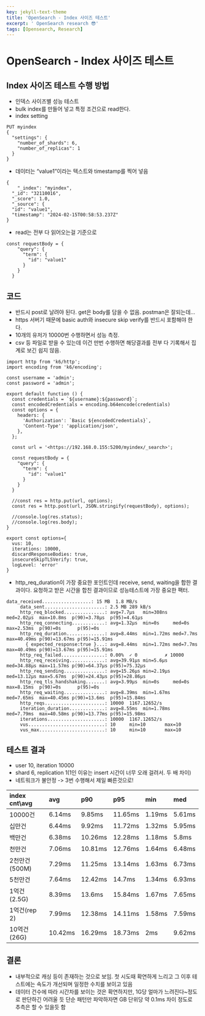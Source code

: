```yaml
---
key: jekyll-text-theme
title: 'OpenSearch - Index 사이즈 테스트'
excerpt: ' OpenSearch research 😎'
tags: [Opensearch, Research]
---
```


# OpenSearch - Index 사이즈 테스트

## Index 사이즈 테스트 수행 방법

- 인덱스 사이즈별 성능 테스트
- bulk index를 만들어 넣고 특정 조건으로 read한다.
- index setting

```
PUT myindex
{
  "settings": {
    "number_of_shards": 6,
    "number_of_replicas": 1
  }
}
```

- 데이터는 “value1”이라는 텍스트와 timestamp를 찍어 넣음

```
{
    "_index": "myindex",
  "_id": "32110016",
  "_score": 1.0,
  "_source": {
  "id": "value1",
  "timestamp": "2024-02-15T00:58:53.237Z"
}
```

- read는 전부 다 읽어오는걸 기준으로

```
const requestBody = {
    "query": {
      "term": {
        "id": "value1"
      } 
    } 
  }
```

## 코드

- 반드시 post로 날려야 된다. get은 body를 담을 수 없음. postman은 잘되는데…
- https 서버기 때문에 basic auth와 insecure skip verify를 반드시 포함해야 한다.
- 10개의 유저가 10000번 수행하면서 성능 측정.
- csv 등 파일로 받을 수 있는데 이건 만번 수행하면 해당결과를 전부 다 기록해서 집계로 보긴 쉽지 않음.

```
import http from 'k6/http';
import encoding from 'k6/encoding';

const username = 'admin';
const password = 'admin';

export default function () {
  const credentials = `${username}:${password}`;
  const encodedCredentials = encoding.b64encode(credentials)
  const options = {
    headers: {
      'Authorization': `Basic ${encodedCredentials}`,
      'Content-Type': 'application/json',
    },
  };

  const url = '<https://192.168.0.155:5200/myindex/_search>';

  const requestBody = {
    "query": {
      "term": {
        "id": "value1"
      }
    }
  }

  //const res = http.put(url, options);
  const res = http.post(url, JSON.stringify(requestBody), options);

  //console.log(res.status);
  //console.log(res.body);
}

export const options={
  vus: 10,
  iterations: 10000,
  discardResponseBodies: true,
  insecureSkipTLSVerify: true,
  logLevel: 'error'
}
```

- http_req_duration이 가장 중요한 포인트인데 receive, send, waiting을 합한 결과이다. 요청하고 받은 시간을 합친 결과이므로 성능테스트에 가장 중요한 팩터.

```
data_received..................: 15 MB  1.8 MB/s
     data_sent......................: 2.5 MB 289 kB/s
     http_req_blocked...............: avg=7.7µs   min=308ns  med=2.02µs  max=10.8ms  p(90)=3.78µs  p(95)=4.61µs 
     http_req_connecting............: avg=1.32µs  min=0s     med=0s      max=2.53ms  p(90)=0s      p(95)=0s     
     http_req_duration..............: avg=8.44ms  min=1.72ms med=7.7ms   max=40.49ms p(90)=13.67ms p(95)=15.91ms
       { expected_response:true }...: avg=8.44ms  min=1.72ms med=7.7ms   max=40.49ms p(90)=13.67ms p(95)=15.91ms
     http_req_failed................: 0.00%  ✓ 0          ✗ 10000
     http_req_receiving.............: avg=39.91µs min=5.6µs  med=34.88µs max=11.57ms p(90)=64.37µs p(95)=75.32µs
     http_req_sending...............: avg=15.26µs min=2.19µs med=13.12µs max=5.67ms  p(90)=24.43µs p(95)=28.86µs
     http_req_tls_handshaking.......: avg=3.99µs  min=0s     med=0s      max=8.15ms  p(90)=0s      p(95)=0s     
     http_req_waiting...............: avg=8.39ms  min=1.67ms med=7.65ms  max=40.45ms p(90)=13.6ms  p(95)=15.84ms
     http_reqs......................: 10000  1167.12652/s
     iteration_duration.............: avg=8.55ms  min=1.78ms med=7.79ms  max=40.58ms p(90)=13.77ms p(95)=15.98ms
     iterations.....................: 10000  1167.12652/s
     vus............................: 10     min=10       max=10 
     vus_max........................: 10     min=10       max=10
```

## 테스트 결과

- user 10, iteration 10000
- shard 6, replication 1(1인 이유는 insert 시간이 너무 오래 걸려서. 두 배 차이)
- 네트워크가 불안정 -> 3번 수행해서 제일 빠른것으로!

| index cnt\avg | avg     | p90     | p95     | min    | med    |
| :------------ | :------ | :------ | :------ | :----- | :----- |
| 10000건       | 6.14ms  | 9.85ms  | 11.65ms | 1.19ms | 5.61ms |
| 십만건        | 6.44ms  | 9.92ms  | 11.72ms | 1.32ms | 5.95ms |
| 백만건        | 6.38ms  | 10.26ms | 12.28ms | 1.18ms | 5.8ms  |
| 천만건        | 7.06ms  | 10.81ms | 12.76ms | 1.64ms | 6.48ms |
| 2천만건(500M) | 7.29ms  | 11.25ms | 13.14ms | 1.63ms | 6.73ms |
| 5천만건       | 7.64ms  | 12.42ms | 14.7ms  | 1.34ms | 6.93ms |
| 1억건(2.5G)   | 8.39ms  | 13.6ms  | 15.84ms | 1.67ms | 7.65ms |
| 1억건(rep 2)  | 7.99ms  | 12.38ms | 14.11ms | 1.58ms | 7.59ms |
| 10억건(26G)   | 10.42ms | 16.29ms | 18.73ms | 2ms    | 9.62ms |

## 결론

- 내부적으로 캐싱 등이 존재하는 것으로 보임. 첫 시도때 확연하게 느리고 그 이후 테스트에는 속도가 개선되며 일정한 수치를 보이고 있음
- 데이터 건수에 따라 시간차를 보이는 것은 확연하지만, 1G당 얼마가 느려진다~정도로 판단하긴 어려울 듯 단순 패턴만 파악하자면 GB 단위당 약 0.1ms 차이 정도로 추측은 할 수 있을듯 함
